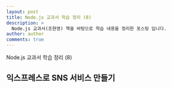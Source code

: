 ```yaml
---
layout: post
title: Node.js 교과서 학습 정리 (8)
description: >
  Node.js 교과서(조현영) 책을 바탕으로 학습 내용을 정리한 포스팅 입니다.
author: author
comments: true
---
```


Node.js 교과서 학습 정리 (8)

## 익스프레스로 SNS 서비스 만들기
